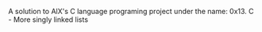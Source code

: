 A solution to AlX's C language programing project under the name: 0x13. C - More singly linked lists